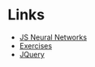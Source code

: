 # Links
* [JS Neural Networks](https://v2.scrimba.com/neural-networks-in-javascript-c01f)
* [Exercises](https://www.flynerd.pl/2018/06/500-zadan-w-pythonie-i-kazdym-innym-jezyku.html)
* [JQuery](https://shebang.pl/javascript/podstawy-jquery/r1/)

